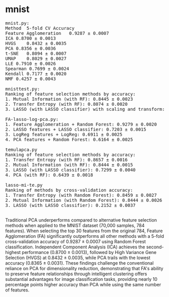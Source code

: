 # mnist
<pre>
mnist.py:
Method	5-fold CV Accuracy
Feature Agglomeration	0.9287 ± 0.0007
ICA	0.8700 ± 0.0013
HVGS	0.8432 ± 0.0035
PCA	0.8356 ± 0.0036
t-SNE	0.8094 ± 0.0007
UMAP	0.8029 ± 0.0027
LLE	0.7910 ± 0.0026
Spearman 0.7699 ± 0.0024
Kendall	0.7177 ± 0.0020
NMF	0.4257 ± 0.0043

mnisttest.py:
Ranking of feature selection methods by accuracy:
1. Mutual Information (with RF): 0.8445 ± 0.0023
2. Transfer Entropy (with RF): 0.8074 ± 0.0020
3. LASSO (with LASSO classifier) with scaling and transform: 0.7299 ± 0.0024

FA-lasso-log-pca.py:
1. Feature Agglomeration + Random Forest: 0.9279 ± 0.0020
2. LASSO features + LASSO classifier: 0.7203 ± 0.0015
3. LogReg features + LogReg: 0.6911 ± 0.0025
4. PCA features + Random Forest: 0.6164 ± 0.0025

temulapca.py
Ranking of feature selection methods by accuracy:
1. Transfer Entropy (with RF): 0.8657 ± 0.0016
2. Mutual Information (with RF): 0.8444 ± 0.0015
3. LASSO (with LASSO classifier): 0.7299 ± 0.0040
4. PCA (with RF): 0.6439 ± 0.0018

lasso-mi-te.py
Ranking of methods by cross-validation accuracy:
1. Transfer Entropy (with Random Forest): 0.8459 ± 0.0027
2. Mutual Information (with Random Forest): 0.8444 ± 0.0026
3. LASSO (with LASSO classifier): 0.2152 ± 0.0037
  
</pre>

Traditional PCA underperforms compared to alternative feature selection methods when applied to the MNIST dataset (70,000 samples, 784 features). 
When selecting the top 30 features from the original 784, Feature Agglomeration (FA) significantly outperforms all other methods with a 5-fold cross-validation accuracy of 0.9287 ± 0.0007 using Random Forest classification. 
Independent Component Analysis (ICA) achieves the second-highest performance (0.8700 ± 0.0013), followed by High Variance Gene Selection (HVGS) at 0.8432 ± 0.0035, while PCA trails with the lowest accuracy (0.8365 ± 0.0031). 
These findings challenge the conventional reliance on PCA for dimensionality reduction, demonstrating that FA's ability to preserve feature relationships through intelligent clustering offers substantial advantages for image classification tasks, providing nearly 10 percentage points higher accuracy than PCA while using the same number of features. 

